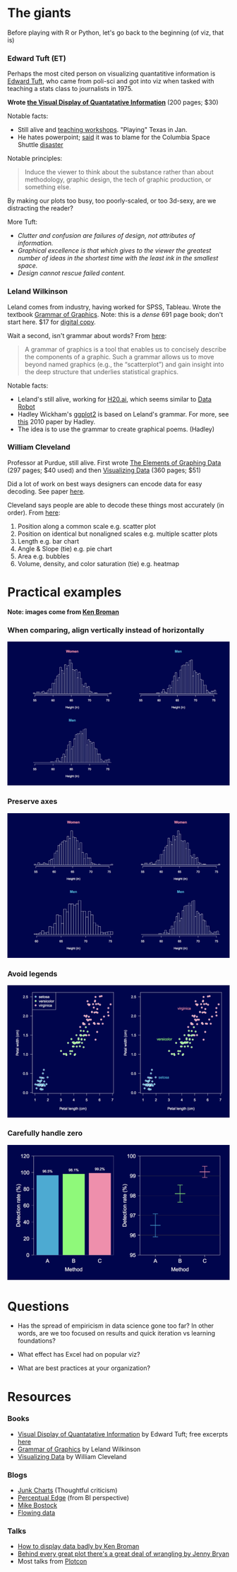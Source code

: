 # The giants

Before playing with R or Python, let's go back to the beginning (of viz, that is)

### Edward Tuft (ET)

Perhaps the most cited person on visualizing quantatitive information is [Edward Tuft](https://en.wikipedia.org/wiki/Edward_Tufte), who came from poli-sci and got into viz when tasked with teaching a stats class to journalists in 1975. 

**Wrote [the Visual Display of Quantatative Information](https://www.amazon.com/Visual-Display-Quantitative-Information/dp/0961392142)** (200 pages; $30)

Notable facts:

- Still alive and [teaching workshops](https://www.edwardtufte.com/tufte/courses). "Playing" Texas in Jan.
- He hates powerpoint; [said](https://en.wikipedia.org/wiki/Edward_Tufte#Criticism_of_PowerPoint) it was to blame for the Columbia Space Shuttle [disaster](https://en.wikipedia.org/wiki/Space_Shuttle_Columbia_disaster)

Notable principles:

> Induce the viewer to think about the substance rather than about methodology, graphic design, the tech of graphic production, or something else.

By making our plots too busy, too poorly-scaled, or too 3d-sexy, are we distracting the reader?

More Tuft:

- *Clutter and confusion are failures of design, not attributes of information.*
- *Graphical excellence is that which gives to the viewer the greatest number of ideas in the shortest time with the least ink in the smallest space.*
- *Design cannot rescue failed content.*

### Leland Wilkinson

Leland comes from industry, having worked for SPSS, Tableau. Wrote the textbook [Grammar of Graphics](https://www.amazon.com/Grammar-Graphics-Statistics-Computing/dp/0387245448). Note: this is a *dense* 691 page book; don't start here. $17 for [digital copy](https://www.amazon.com/Grammar-Graphics-Statistics-Computing/dp/0387245448).

Wait a second, isn't grammar about words? From [here](http://byrneslab.net/classes/biol607/readings/wickham_layered-grammar.pdf):

> A grammar of graphics is a tool that enables us to concisely describe the components of a graphic. Such a grammar allows us to move beyond named graphics (e.g., the “scatterplot”) and gain insight into the deep structure that underlies statistical graphics.

Notable facts:

- Leland's still alive, working for [H20.ai](https://www.h2o.ai), which seems similar to [Data Robot](https://www.datarobot.com/)
- Hadley Wickham's [ggplot2](https://github.com/tidyverse/ggplot2) is based on Leland's grammar. For more, see [this](http://byrneslab.net/classes/biol607/readings/wickham_layered-grammar.pdf) 2010 paper by Hadley.
- The idea is to use the grammar to create graphical poems. (Hadley)


### William Cleveland

Professor at Purdue, still alive. First wrote [The Elements of Graphing Data](https://www.amazon.com/Elements-Graphing-Data-William-Cleveland/dp/0963488414/ref=sr_1_4?s=books&ie=UTF8&qid=1512569150&sr=1-4&keywords=william+cleveland) (297 pages; $40 used) and then [Visualizing Data](https://www.amazon.com/Visualizing-Data-William-S-Cleveland/dp/0963488406) (360 pages; $51)

Did a lot of work on best ways designers can encode data for easy decoding. See paper [here](http://info.slis.indiana.edu/~katy/S637-S11/cleveland84.pdf).

Cleveland says people are able to decode these things most accurately (in order). From [here](http://flowingdata.com/2010/03/20/graphical-perception-learn-the-fundamentals-first/):

1. Position along a common scale e.g. scatter plot
2. Position on identical but nonaligned scales e.g. multiple scatter plots
3. Length e.g. bar chart
4. Angle & Slope (tie) e.g. pie chart
5. Area e.g. bubbles
6. Volume, density, and color saturation (tie) e.g. heatmap

# Practical examples

**Note: images come from [Ken Broman](https://www.biostat.wisc.edu/~kbroman/presentations/graphs_cmp2014.pdf)**

### When comparing, align vertically instead of horizontally

![](images/AlignVertically.png)

### Preserve axes

![](images/UseCommonAxes.png)

### Avoid legends

![](images/UseLabels.png)

### Carefully handle zero

![](images/DoWeIncludeZero.png)

# Questions

- Has the spread of empiricism in data science gone too far? In other words, are we too focused on results and quick iteration vs learning foundations?

- What effect has Excel had on popular viz?

- What are best practices at your organization?

# Resources

### Books

- [Visual Display of Quantatative Information](https://www.amazon.com/Visual-Display-Quantitative-Information/dp/0961392142) by Edward Tuft; free excerpts [here](https://www.colorado.edu/geography/foote/maps/assign/reading/TufteCoversheet.pdf)
- [Grammar of Graphics](https://www.amazon.com/Grammar-Graphics-Statistics-Computing/dp/0387245448) by Leland Wilkinson
- [Visualizing Data](https://www.amazon.com/Visualizing-Data-William-S-Cleveland/dp/0963488406) by William Cleveland

### Blogs

- [Junk Charts](http://junkcharts.typepad.com) (Thoughtful criticism)
- [Perceptual Edge](http://www.perceptualedge.com) (from BI perspective)
- [Mike Bostock](https://bost.ocks.org/mike/)
- [Flowing data](http://flowingdata.com/)

### Talks

- [How to display data badly by Ken Broman](https://www.biostat.wisc.edu/~kbroman/presentations/graphs_cmp2014.pdf)
- [Behind every great plot there's a great deal of wrangling by Jenny Bryan](https://www.youtube.com/watch?v=4MfUCX_KpdE)
- Most talks from [Plotcon](https://www.youtube.com/results?search_query=plotcon&page=&utm_source=opensearch)
